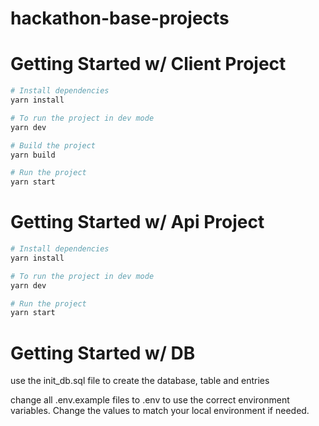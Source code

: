 # hackathon-base-projects

# Getting Started w/ Client Project

```bash
# Install dependencies
yarn install

# To run the project in dev mode
yarn dev

# Build the project
yarn build

# Run the project
yarn start
```

# Getting Started w/ Api Project

```bash
# Install dependencies
yarn install

# To run the project in dev mode
yarn dev

# Run the project
yarn start
```

# Getting Started w/ DB

use the init_db.sql file to create the database, table and entries

change all .env.example files to .env to use the correct environment variables. Change the values to match your local environment if needed.
